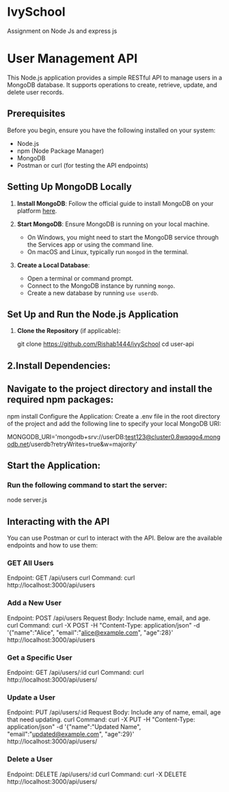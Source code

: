 # IvySchool
Assignment on Node Js and express js
# User Management API

This Node.js application provides a simple RESTful API to manage users in a MongoDB database. It supports operations to create, retrieve, update, and delete user records.

## Prerequisites
Before you begin, ensure you have the following installed on your system:
- Node.js
- npm (Node Package Manager)
- MongoDB
- Postman or curl (for testing the API endpoints)

## Setting Up MongoDB Locally
1. **Install MongoDB**: Follow the official guide to install MongoDB on your platform [here](https://docs.mongodb.com/manual/installation/).

2. **Start MongoDB**: Ensure MongoDB is running on your local machine.
   - On Windows, you might need to start the MongoDB service through the Services app or using the command line.
   - On macOS and Linux, typically run `mongod` in the terminal.

3. **Create a Local Database**:
   - Open a terminal or command prompt.
   - Connect to the MongoDB instance by running `mongo`.
   - Create a new database by running `use userdb`.

## Set Up and Run the Node.js Application

1. **Clone the Repository** (if applicable):
  
   git clone https://github.com/Rishab1444/ivySchool
   cd user-api
## 2.Install Dependencies:
## Navigate to the project directory and install the required npm packages:
npm install
Configure the Application:
Create a .env file in the root directory of the project and add the following line to specify your local MongoDB URI:

MONGODB_URI='mongodb+srv://userDB:test123@cluster0.8wqqgo4.mongodb.net/userdb?retryWrites=true&w=majority'
## Start the Application:
### Run the following command to start the server:
 node server.js
## Interacting with the API
You can use Postman or curl to interact with the API. Below are the available endpoints and how to use them:
### GET All Users
Endpoint: GET /api/users
curl Command:
curl http://localhost:3000/api/users
### Add a New User
Endpoint: POST /api/users
Request Body: Include name, email, and age.
curl Command:
curl -X POST -H "Content-Type: application/json" -d '{"name":"Alice", "email":"alice@example.com", "age":28}' http://localhost:3000/api/users
### Get a Specific User
Endpoint: GET /api/users/:id
curl Command: curl http://localhost:3000/api/users/<user-id>
### Update a User
Endpoint: PUT /api/users/:id
Request Body: Include any of name, email, age that need updating.
curl Command:
curl -X PUT -H "Content-Type: application/json" -d '{"name":"Updated Name", "email":"updated@example.com", "age":29}' http://localhost:3000/api/users/<user-id>
### Delete a User
Endpoint: DELETE /api/users/:id
curl Command:
curl -X DELETE http://localhost:3000/api/users/<user-id>
